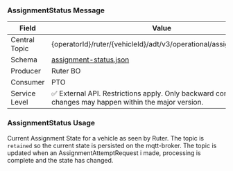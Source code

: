 ### AssignmentStatus Message
| Field         | Value                                                                                                     |
|---------------|-----------------------------------------------------------------------------------------------------------|
| Central Topic | {operatorId}/ruter/{vehicleId}/adt/v3/operational/assignment/status                                       |
| Schema        | [ assignment-status.json ](json-schemas/operational/assignment/status/assignment-status.json)             |
| Producer      | Ruter BO                                                                                                  |
| Consumer      | PTO                                                                                                       |
| Service Level | ✅ External API. Restrictions apply. Only backward compatible changes may happen within the major version. | 

### AssignmentStatus Usage
Current Assignment State for a vehicle as seen by Ruter. The topic is `retained` so the current state is persisted on the mqtt-broker.
The topic is updated when an AssignmentAttemptRequest i made, processing is complete and the state has changed. 

